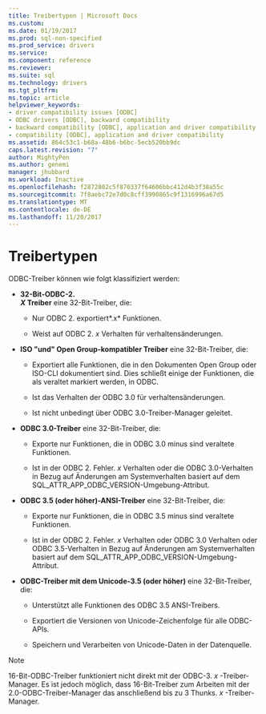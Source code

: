 ```yaml
---
title: Treibertypen | Microsoft Docs
ms.custom: 
ms.date: 01/19/2017
ms.prod: sql-non-specified
ms.prod_service: drivers
ms.service: 
ms.component: reference
ms.reviewer: 
ms.suite: sql
ms.technology: drivers
ms.tgt_pltfrm: 
ms.topic: article
helpviewer_keywords:
- driver compatibility issues [ODBC]
- ODBC drivers [ODBC], backward compatibility
- backward compatibility [ODBC], application and driver compatibility
- compatibility [ODBC], application and driver compatibility
ms.assetid: 864c53c1-b68a-48b6-b6bc-5ecb520bb9dc
caps.latest.revision: "7"
author: MightyPen
ms.author: genemi
manager: jhubbard
ms.workload: Inactive
ms.openlocfilehash: f2872802c5f870337f64606bbc412d4b3f38a55c
ms.sourcegitcommit: 7f8aebc72e7d0c8cff3990865c9f1316996a67d5
ms.translationtype: MT
ms.contentlocale: de-DE
ms.lasthandoff: 11/20/2017
---
```

# <a name="types-of-drivers"></a>Treibertypen
ODBC-Treiber können wie folgt klassifiziert werden:  
  
-   **32-Bit-ODBC-2.**  
     ***X* Treiber** eine 32-Bit-Treiber, die:  
  
    -   Nur ODBC 2. exportiert*.x* Funktionen.  
  
    -   Weist auf ODBC 2. *x* Verhalten für verhaltensänderungen.  
  
-   **ISO "und" Open Group-kompatibler Treiber** eine 32-Bit-Treiber, die:  
  
    -   Exportiert alle Funktionen, die in den Dokumenten Open Group oder ISO-CLI dokumentiert sind. Dies schließt einige der Funktionen, die als veraltet markiert werden, in ODBC.  
  
    -   Ist das Verhalten der ODBC 3.0 für verhaltensänderungen.  
  
    -   Ist nicht unbedingt über ODBC 3.0-Treiber-Manager geleitet.  
  
-   **ODBC 3.0-Treiber** eine 32-Bit-Treiber, die:  
  
    -   Exporte nur Funktionen, die in ODBC 3.0 minus sind veraltete Funktionen.  
  
    -   Ist in der ODBC 2. Fehler. *x* Verhalten oder die ODBC 3.0-Verhalten in Bezug auf Änderungen am Systemverhalten basiert auf dem SQL_ATTR_APP_ODBC_VERSION-Umgebung-Attribut.  
  
-   **ODBC 3.5 (oder höher)-ANSI-Treiber** eine 32-Bit-Treiber, die:  
  
    -   Exporte nur Funktionen, die in ODBC 3.5 minus sind veraltete Funktionen.  
  
    -   Ist in der ODBC 2. Fehler. *x* Verhalten oder ODBC 3.0 Verhalten oder ODBC 3.5-Verhalten in Bezug auf Änderungen am Systemverhalten basiert auf dem SQL_ATTR_APP_ODBC_VERSION-Umgebung-Attribut.  
  
-   **ODBC-Treiber mit dem Unicode-3.5 (oder höher)** eine 32-Bit-Treiber, die:  
  
    -   Unterstützt alle Funktionen des ODBC 3.5 ANSI-Treibers.  
  
    -   Exportiert die Versionen von Unicode-Zeichenfolge für alle ODBC-APIs.  
  
    -   Speichern und Verarbeiten von Unicode-Daten in der Datenquelle.  
  
> [!NOTE]  
>  16-Bit-ODBC-Treiber funktioniert nicht direkt mit der ODBC-3. *x* -Treiber-Manager. Es ist jedoch möglich, dass 16-Bit-Treiber zum Arbeiten mit der 2.0-ODBC-Treiber-Manager das anschließend bis zu 3 Thunks. *x* -Treiber-Manager.
